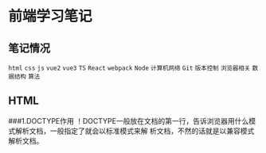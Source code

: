# 前端学习笔记

## 笔记情况
`html`
`css`
`js`
`vue2`
`vue3`
`TS`
`React`
`webpack`
`Node`
`计算机网络`
`Git`
`版本控制`
`浏览器相关`
`数据结构`
`算法`

## HTML
###1.DOCTYPE作用
！DOCTYPE一般放在文档的第一行，告诉浏览器用什么模式解析文档，一般指定了就会以标准模式来解
析文档，不然的话就是以兼容模式解析文档。